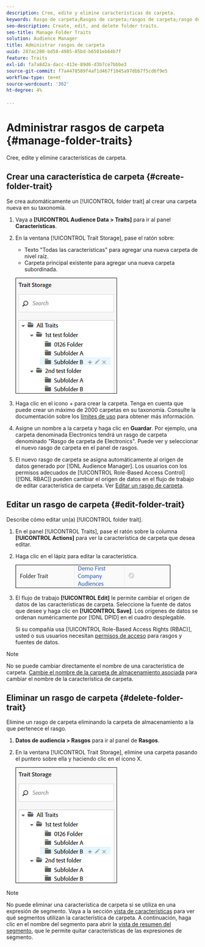 ```yaml
---
description: Cree, edite y elimine características de carpeta.
keywords: Rasgo de carpeta;Rasgos de carpeta;rasgos de carpeta;rasgo de carpeta
seo-description: Create, edit, and delete folder traits.
seo-title: Manage Folder Traits
solution: Audience Manager
title: Administrar rasgos de carpeta
uuid: 287ac280-bd58-4985-85bd-b6501eb64b7f
feature: Traits
exl-id: fa7a8d2a-dacc-413e-89d6-d3b7ce7bbbe3
source-git-commit: f7a4478589f4af1d467f1045a97dbb7f5cd6f9e5
workflow-type: tm+mt
source-wordcount: '362'
ht-degree: 4%

---
```


# Administrar rasgos de carpeta {#manage-folder-traits}

Cree, edite y elimine características de carpeta.

## Crear una característica de carpeta {#create-folder-trait}

Se crea automáticamente un [!UICONTROL folder trait] al crear una carpeta nueva en su taxonomía.

<!-- create-folder-trait.xml -->

1. Vaya a **[!UICONTROL Audience Data > Traits]** para ir al panel **Características**.
1. En la ventana [!UICONTROL Trait Storage], pase el ratón sobre:

   * Texto &quot;Todas las características&quot; para agregar una nueva carpeta de nivel raíz.
   * Carpeta principal existente para agregar una nueva carpeta subordinada.

   ![](assets/folder_traits_create.PNG)

1. Haga clic en el icono + para crear la carpeta. Tenga en cuenta que puede crear un máximo de 2000 carpetas en su taxonomía. Consulte la documentación sobre los [límites de uso](../../features/administration/usage-limits.md) para obtener más información.
1. Asigne un nombre a la carpeta y haga clic en **Guardar**. Por ejemplo, una carpeta denominada Electronics tendrá un rasgo de carpeta denominado &quot;Rasgo de carpeta de Electronics&quot;. Puede ver y seleccionar el nuevo rasgo de carpeta en el panel de rasgos.
1. El nuevo rasgo de carpeta se asigna automáticamente al origen de datos generado por [!DNL Audience Manager]. Los usuarios con los permisos adecuados de [!UICONTROL Role-Based Access Control] ([!DNL RBAC]) pueden cambiar el origen de datos en el flujo de trabajo de editar característica de carpeta. Ver [Editar un rasgo de carpeta](../../features/traits/manage-folder-traits.md#edit-folder-trait).

## Editar un rasgo de carpeta {#edit-folder-trait}

Describe cómo editar un(a) [!UICONTROL folder trait].

<!-- edit-folder-trait.xml -->

1. En el panel [!UICONTROL Traits], pase el ratón sobre la columna **[!UICONTROL Actions]** para ver la característica de carpeta que desea editar.
1. Haga clic en el lápiz para editar la característica.

   ![](assets/folder_traits_edit_border.png)

1. El flujo de trabajo **[!UICONTROL Edit]** le permite cambiar el origen de datos de las características de carpeta. Seleccione la fuente de datos que desee y haga clic en **[!UICONTROL Save]**. Los orígenes de datos se ordenan numéricamente por [!DNL DPID] en el cuadro desplegable.

   Si su compañía usa [!UICONTROL Role-Based Access Rights (RBAC)], usted o sus usuarios necesitan [permisos de acceso](../../features/traits/about-folder-traits.md#role-based-access-controls) para rasgos y fuentes de datos.

>[!NOTE]
>
>No se puede cambiar directamente el nombre de una característica de carpeta. [Cambie el nombre de la carpeta de almacenamiento asociada](../../features/traits/trait-storage.md#rename-delete-trait-storage-folder) para cambiar el nombre de la característica de carpeta.

## Eliminar un rasgo de carpeta {#delete-folder-trait}

Elimine un rasgo de carpeta eliminando la carpeta de almacenamiento a la que pertenece el rasgo.

<!-- delete-folder-trait.xml -->

1. **Datos de audiencia > Rasgos** para ir al panel de **Rasgos**.
1. En la ventana [!UICONTROL Trait Storage], elimine una carpeta pasando el puntero sobre ella y haciendo clic en el icono X.

   ![Resultado Del Paso](assets/folder_traits_create.PNG)

>[!NOTE]
>
>No puede eliminar una característica de carpeta si se utiliza en una expresión de segmento. Vaya a la sección [vista de características](../../features/traits/trait-details-page.md) para ver qué segmentos utilizan la característica de carpeta. A continuación, haga clic en el nombre del segmento para abrir la [vista de resumen del segmento](../../features/segments/segment-summary-view.md), que le permite quitar características de las expresiones de segmento.
